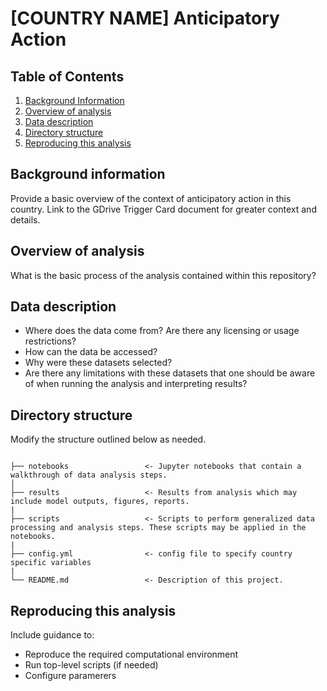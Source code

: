 # [COUNTRY NAME] Anticipatory Action

##  Table of Contents
1. [Background Information](#background-information)
2. [Overview of analysis](#overview-of-analysis)
3. [Data description](#data-description)
4. [Directory structure](#directory-structure)
5. [Reproducing this analysis](#reproducing-this-analysis)

## Background information

Provide a basic overview of the context of anticipatory action in this country. Link to the GDrive Trigger Card document for greater context and details.  

## Overview of analysis

What is the basic process of the analysis contained within this repository? 

## Data description

- Where does the data come from? Are there any licensing or usage restrictions?
- How can the data be accessed?
- Why were these datasets selected?
- Are there any limitations with these datasets that one should be aware of when running the analysis and interpreting results?

## Directory structure

Modify the structure outlined below as needed. 

```

├── notebooks                 <- Jupyter notebooks that contain a walkthrough of data analysis steps. 
│
├── results                   <- Results from analysis which may include model outputs, figures, reports.  
|
├── scripts                   <- Scripts to perform generalized data processing and analysis steps. These scripts may be applied in the notebooks.    
|
├── config.yml                <- config file to specify country specific variables   
|
└── README.md                 <- Description of this project.

```

## Reproducing this analysis

Include guidance to:
- Reproduce the required computational environment 
- Run top-level scripts (if needed)
- Configure paramerers